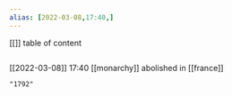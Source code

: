 ```yaml
---
alias: [2022-03-08,17:40,]
---
```

[[]]
table of content
```toc
```

[[2022-03-08]] 17:40
[[monarchy]] abolished in [[france]]
```query
"1792"
```